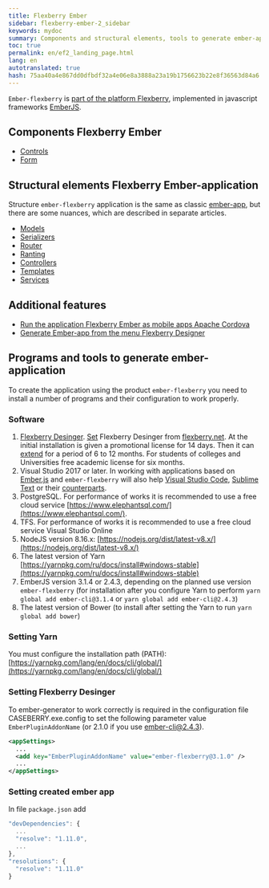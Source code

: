 ```yaml
---
title: Flexberry Ember
sidebar: flexberry-ember-2_sidebar
keywords: mydoc
summary: Components and structural elements, tools to generate ember-application
toc: true
permalink: en/ef2_landing_page.html
lang: en
autotranslated: true
hash: 75aa40a4e867dd0dfbdf32a4e06e8a3888a23a19b1756623b22e8f36563d84a6
---
```


`Ember-flexberry` is [part of the platform Flexberry](http://flexberry.ru), implemented in javascript frameworks [EmberJS](http://emberjs.com/).

## Components Flexberry Ember

* [Controls](ef2_controls.html)
* [Form](ef2_forms.html)

## Structural elements Flexberry Ember-application

Structure `ember-flexberry` application is the same as classic [ember-app](https://guides.emberjs.com/v2.0.0/getting-started/core-concepts/), but there are some nuances, which are described in separate articles.

* [Models](efd2_model.html)
* [Serializers](efd2_serializer.html)
* [Router](ef2_router.html)
* [Ranting](ef2_route.html)
* [Controllers](ef2_controller.html)
* [Templates](ef2_template.html)
* [Services](ef2_service.html)

## Additional features

* [Run the application Flexberry Ember as mobile apps Apache Cordova](ef2_cordova.html)
* [Generate Ember-app from the menu Flexberry Designer](ef2_generator.html)

## Programs and tools to generate ember-application

To create the application using the product `ember-flexberry` you need to install a number of programs and their configuration to work properly.

### Software

1. [Flexberry Desinger](https://flexberry.github.io/ru/fd_flexberry-designer.html). [Set](https://flexberry.github.io/ru/fd_install.html) Flexberry Desinger from [flexberry.net](https://flexberry.net/). At the initial installation is given a promotional license for 14 days. Then it can [extend](https://designer.flexberry.net/#/download-win-app) for a period of 6 to 12 months. For students of colleges and Universities free academic license for six months.
2. Visual Studio 2017 or later. In working with applications based on [Ember.js](https://emberjs.com/) and `ember-flexberry` will also help [Visual Studio Code](https://code.visualstudio.com/), [Sublime Text](http://www.sublimetext.com/) or their [counterparts](https://jpnsoft.ru/visual-studio-code/).
3. PostgreSQL. For performance of works it is recommended to use a free cloud service [https://www.elephantsql.com/](https://www.elephantsql.com/).
4. TFS. For performance of works it is recommended to use a free cloud service Visual Studio Online
5. NodeJS version 8.16.x: [https://nodejs.org/dist/latest-v8.x/](https://nodejs.org/dist/latest-v8.x/)
6. The latest version of Yarn [https://yarnpkg.com/ru/docs/install#windows-stable](https://yarnpkg.com/ru/docs/install#windows-stable)
7. EmberJS version 3.1.4 or 2.4.3, depending on the planned use version `ember-flexberry` (for installation after you configure Yarn to perform `yarn global add ember-cli@3.1.4` or `yarn global add ember-cli@2.4.3`)
8. The latest version of Bower (to install after setting the Yarn to run `yarn global add bower`)

### Setting Yarn

You must configure the installation path (PATH): [https://yarnpkg.com/lang/en/docs/cli/global/](https://yarnpkg.com/lang/en/docs/cli/global/)

### Setting Flexberry Desinger

To ember-generator to work correctly is required in the configuration file CASEBERRY.exe.config to set the following parameter value `EmberPluginAddonName` (or 2.1.0 if you use ember-cli@2.4.3).

```xml
<appSettings>
  ...
  <add key="EmberPluginAddonName" value="ember-flexberry@3.1.0" />
  ...
</appSettings>
```

### Setting created ember app

In file `package.json` add

```javascript
"devDependencies": {
  ...
  "resolve": "1.11.0",
  ...
},
"resolutions": {
  "resolve": "1.11.0"
}
```



